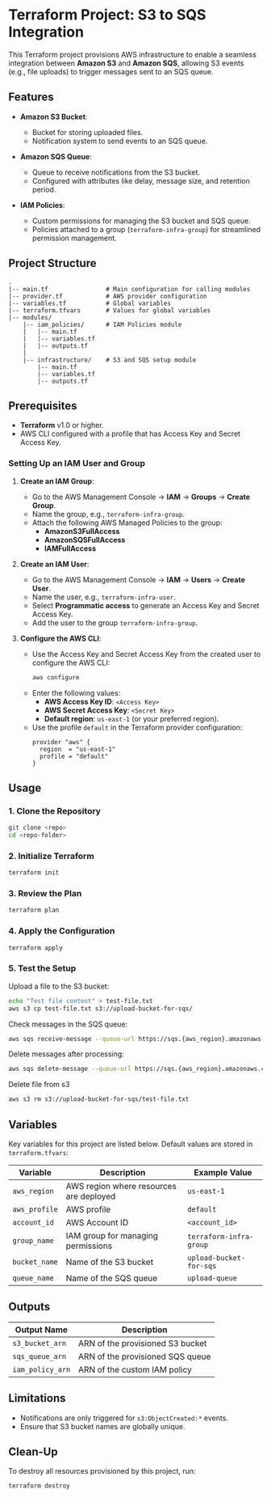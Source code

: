 # Terraform Project: S3 to SQS Integration

This Terraform project provisions AWS infrastructure to enable a seamless integration between **Amazon S3** and **Amazon SQS**, allowing S3 events (e.g., file uploads) to trigger messages sent to an SQS queue.

## Features

- **Amazon S3 Bucket**:
  - Bucket for storing uploaded files.
  - Notification system to send events to an SQS queue.

- **Amazon SQS Queue**:
  - Queue to receive notifications from the S3 bucket.
  - Configured with attributes like delay, message size, and retention period.

- **IAM Policies**:
  - Custom permissions for managing the S3 bucket and SQS queue.
  - Policies attached to a group (`terraform-infra-group`) for streamlined permission management.

## Project Structure

```
.
|-- main.tf                # Main configuration for calling modules
|-- provider.tf            # AWS provider configuration
|-- variables.tf           # Global variables
|-- terraform.tfvars       # Values for global variables
|-- modules/
    |-- iam_policies/      # IAM Policies module
    |   |-- main.tf
    |   |-- variables.tf
    |   |-- outputs.tf
    |
    |-- infrastructure/    # S3 and SQS setup module
        |-- main.tf
        |-- variables.tf
        |-- outputs.tf
```

## Prerequisites

- **Terraform** v1.0 or higher.
- AWS CLI configured with a profile that has Access Key and Secret Access Key.

### Setting Up an IAM User and Group

1. **Create an IAM Group**:
   - Go to the AWS Management Console → **IAM** → **Groups** → **Create Group**.
   - Name the group, e.g., `terraform-infra-group`.
   - Attach the following AWS Managed Policies to the group:
     - **AmazonS3FullAccess**
     - **AmazonSQSFullAccess**
     - **IAMFullAccess**

2. **Create an IAM User**:
   - Go to the AWS Management Console → **IAM** → **Users** → **Create User**.
   - Name the user, e.g., `terraform-infra-user`.
   - Select **Programmatic access** to generate an Access Key and Secret Access Key.
   - Add the user to the group `terraform-infra-group`.

3. **Configure the AWS CLI**:
   - Use the Access Key and Secret Access Key from the created user to configure the AWS CLI:
     ```bash
     aws configure
     ```
   - Enter the following values:
     - **AWS Access Key ID**: `<Access Key>`
     - **AWS Secret Access Key**: `<Secret Key>`
     - **Default region**: `us-east-1` (or your preferred region).
   - Use the profile `default` in the Terraform provider configuration:
     ```hcl
     provider "aws" {
       region  = "us-east-1"
       profile = "default"
     }
     ```

## Usage

### 1. Clone the Repository
```bash
git clone <repo>
cd <repo-folder>
```

### 2. Initialize Terraform
```bash
terraform init
```

### 3. Review the Plan
```bash
terraform plan
```
### 4. Apply the Configuration
```bash
terraform apply
```
### 5. Test the Setup
Upload a file to the S3 bucket:
```bash
echo "Test file content" > test-file.txt
aws s3 cp test-file.txt s3://upload-bucket-for-sqs/
```
Check messages in the SQS queue:
```bash
aws sqs receive-message --queue-url https://sqs.{aws_region}.amazonaws.com/{account_id}/upload-queue
```
Delete messages after processing:
```bash
aws sqs delete-message --queue-url https://sqs.{aws_region}.amazonaws.com/{account_id}/upload-queue --receipt-handle {receipt-handle}
```
Delete file from s3
```bash
aws s3 rm s3://upload-bucket-for-sqs/test-file.txt
```

## Variables

Key variables for this project are listed below. Default values are stored in `terraform.tfvars`:

| Variable      | Description                             | Example Value             |
|---------------|-----------------------------------------|---------------------------|
| `aws_region`  | AWS region where resources are deployed | `us-east-1`               |
| `aws_profile` | AWS profile                             | `default`                 |
| `account_id`  | AWS Account ID                          | `<account_id>`            |
| `group_name`  | IAM group for managing permissions      | `terraform-infra-group`   |
| `bucket_name` | Name of the S3 bucket                   | `upload-bucket-for-sqs`   |
| `queue_name`  | Name of the SQS queue                   | `upload-queue`            |

## Outputs

| Output Name         | Description                              |
|---------------------|------------------------------------------|
| `s3_bucket_arn`     | ARN of the provisioned S3 bucket         |
| `sqs_queue_arn`     | ARN of the provisioned SQS queue         |
| `iam_policy_arn`    | ARN of the custom IAM policy             |

## Limitations
- Notifications are only triggered for `s3:ObjectCreated:*` events.
- Ensure that S3 bucket names are globally unique.

## Clean-Up

To destroy all resources provisioned by this project, run:
```bash
terraform destroy
```
